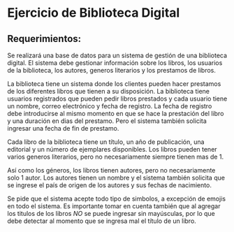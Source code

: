 # Ejercicio de Biblioteca Digital

## Requerimientos:

Se realizará una base de datos para un sistema de gestión de una biblioteca digital. El sistema debe gestionar información sobre los libros, los usuarios de la biblioteca, los autores, generos literarios y los prestamos de libros.


La biblioteca tiene un sistema donde los clientes pueden hacer prestamos de los diferentes libros que tienen a su disposición. La biblioteca tiene usuarios registrados que pueden pedir libros prestados y cada usuario tiene un nombre, correo electrónico y fecha de registro. La fecha de registro debe introducirse al mismo momento en que se hace la prestación del libro y una duración en dias del prestamo. Pero el sistema también solicita ingresar una fecha de fin de prestamo.

Cada libro de la biblioteca tiene un título, un año de publicación, una editorial y un número de ejemplares disponibles. Los libros pueden tener varios generos literarios, pero no necesariamente siempre tienen mas de 1. 

Así como los géneros, los libros tienen autores, pero no necesariamente solo 1 autor. Los autores tienen un nombre y el sistema también solicita que se ingrese el país de origen de los autores y sus fechas de nacimiento.

Se pide que el sistema acepte todo tipo de simbolos, a excepción de emojis en todo el sistema. Es importante tomar en cuenta también que al agregar los titulos de los libros *NO* se puede ingresar sin mayúsculas, por lo que debe detectar al momento que se ingresa mal el título de un libro.
